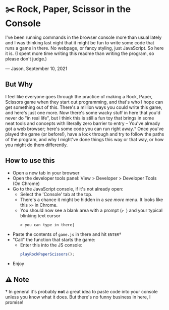 # ✂️ Rock, Paper, Scissor in the Console

I've been running commands in the browser console more than usual lately and I was thinking last night that it might be fun to write some code that runs a game in there. No webpage, or fancy styling, just JavaScript. So here it is. (I spent more time writing this readme than writing the program, so please don't judge.)

— Jason, September 10, 2021

## But Why
I feel like everyone goes through the practice of making a Rock, Paper, Scissors game when they start out programming, and that's who I hope can get something out of this. There's a million ways you could write this game, and here's just one more. Now there's some wacky stuff in here that you'd never do "in real life", but I think this is still a fun toy that brings in some neat tools and concepts with literally zero barrier to entry – You've already got a web browser; here's some code you can run right away.† Once you've played the game (or before!), have a look through and try to follow the paths of the program, and why I might've done things this way or that way, or how you might do them differently.

## How to use this
- Open a new tab in your browser
- Open the developer tools panel: View > Developer > Developer Tools (On Chrome)
- Go to the JavaScript console, if it's not already open: 
  - Select the 'Console' tab at the top.
  - There's a chance it might be hidden in a *see more* menu. It looks like this `>>` in Chrome.
  - You should now see a blank area with a prompt (`> `) and your typical blinking text cursor
    ```
    > you can type in there|
    ```
- Paste the contents of `game.js` in there and hit `ENTER`†
- "Call" the function that starts the game: 
  - Enter this into the JS console:
    ```javascript
    playRockPaperScissors();
    ```
- Enjoy

## ⚠️ Note
† In general it's probably **not** a great idea to paste code into your console unless you know what it does. But there's no funny business in here, I promise!